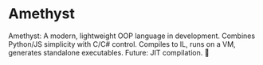 # Amethyst
Amethyst: A modern, lightweight OOP language in development. Combines Python/JS simplicity with C/C# control. Compiles to IL, runs on a VM, generates standalone executables. Future: JIT compilation. 🚀
